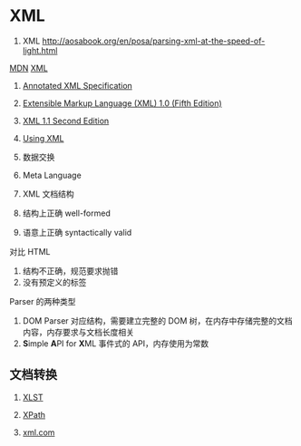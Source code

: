 # XML

1. XML http://aosabook.org/en/posa/parsing-xml-at-the-speed-of-light.html

[MDN](https://developer.mozilla.org/en-US/docs/Web/XML/XML_introduction)
[XML](https://web.archive.org/web/20151016053704/http://wam.inrialpes.fr/courses/PG-MoSIG12/xml.pdf)

1. [Annotated XML Specification](https://www.xml.com/axml/axml.html)
1. [Extensible Markup Language (XML) 1.0 (Fifth Edition)](https://www.w3.org/TR/REC-xml/)
1. [XML 1.1 Second Edition](https://www.w3.org/TR/xml11/)

1. [Using XML](https://alistapart.com/article/usingxml/)

1. 数据交换
1. Meta Language

1. XML 文档结构

1. 结构上正确 well-formed
1. 语意上正确 syntactically valid

对比 HTML

1. 结构不正确，规范要求抛错
1. 没有预定义的标签

Parser 的两种类型

1. DOM Parser 对应结构，需要建立完整的 DOM 树，在内存中存储完整的文档内容，内存要求与文档长度相关
1. **S**imple **A**PI for **X**ML 事件式的 API，内存使用为常数

## 文档转换

1. [XLST](https://developer.mozilla.org/en-US/docs/Web/XSLT)
1. [XPath](https://developer.mozilla.org/en-US/docs/Web/XPath)

1. [xml.com](https://www.xml.com/)
